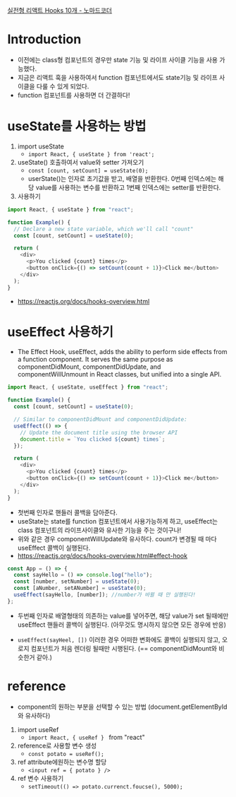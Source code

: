 [실전형 리액트 Hooks 10개 - 노마드코더](https://nomadcoders.co/react-hooks-introduction/lobby)

# Introduction

- 이전에는 class형 컴포넌트의 경우만 state 기능 및 라이프 사이클 기능을 사용 가능했다.
- 지금은 리액트 훅을 사용하여서 function 컴포넌트에서도 state기능 및 라이프 사이클을 다룰 수 있게 되었다.
- function 컴포넌트를 사용하면 더 간결하다!

# useState를 사용하는 방법

1. import useState
   - `import React, { useState } from 'react';`
2. useState() 호출하여서 value와 setter 가져오기
   - `const [count, setCount] = useState(0);`
   - userState()는 인자로 초기값을 받고, 배열을 반환한다. 0번째 인덱스에는 해당 value를 사용하는 변수를 반환하고 1번째 인덱스에는 setter를 반환한다.
3. 사용하기

```js
import React, { useState } from "react";

function Example() {
  // Declare a new state variable, which we'll call "count"
  const [count, setCount] = useState(0);

  return (
    <div>
      <p>You clicked {count} times</p>
      <button onClick={() => setCount(count + 1)}>Click me</button>
    </div>
  );
}
```

- https://reactjs.org/docs/hooks-overview.html

# useEffect 사용하기

- The Effect Hook, useEffect, adds the ability to perform side effects from a function component. It serves the same purpose as componentDidMount, componentDidUpdate, and componentWillUnmount in React classes, but unified into a single API.

```js
import React, { useState, useEffect } from "react";

function Example() {
  const [count, setCount] = useState(0);

  // Similar to componentDidMount and componentDidUpdate:
  useEffect(() => {
    // Update the document title using the browser API
    document.title = `You clicked ${count} times`;
  });

  return (
    <div>
      <p>You clicked {count} times</p>
      <button onClick={() => setCount(count + 1)}>Click me</button>
    </div>
  );
}
```

- 첫번째 인자로 핸들러 콜백을 담아준다.
- useState는 state를 function 컴포넌트에서 사용가능하게 하고, useEffect는 class 컴포넌트의 라이프사이클와 유사한 기능을 주는 것이구나!
- 위와 같은 경우 componentWillUpdate와 유사하다. count가 변경될 때 마다 useEffect 콜백이 실행된다.
- https://reactjs.org/docs/hooks-overview.html#effect-hook

```js
const App = () => {
  const sayHello = () => console.log("hello");
  const [number, setNumber] = useState(0);
  const [aNumber, setANumber] = useState(0);
  useEffect(sayHello, [number]); //number가 바뀔 때 만 실행된다!
};
```

- 두번째 인자로 배열형태의 의존하는 value를 넣어주면, 해당 value가 set 될때에만 useEffect 핸들러 콜백이 실행된다. (아무것도 명시하지 않으면 모든 경우에 반응)

- `useEffect(sayHeel, [])` 이러한 경우 어떠한 변화에도 콜백이 실행되지 않고, 오로지 컴포넌트가 처음 렌더링 될때만 시행된다. (== componentDidMount와 비슷한거 같아.)

# reference
- component의 원하는 부분을 선택할 수 있는 방법 (document.getElementById와 유사하다)

1. import useRef 
	- `import React, { useRef } ` from "react"
2. reference로 사용할 변수 생성
	- `const potato = useRef();`
3. ref attribute에원하는 변수명 할당
	- `<input ref = { potato } />`
4. ref 변수 사용하기
	- `setTimeout(() => potato.currenct.foucse(), 5000);`
